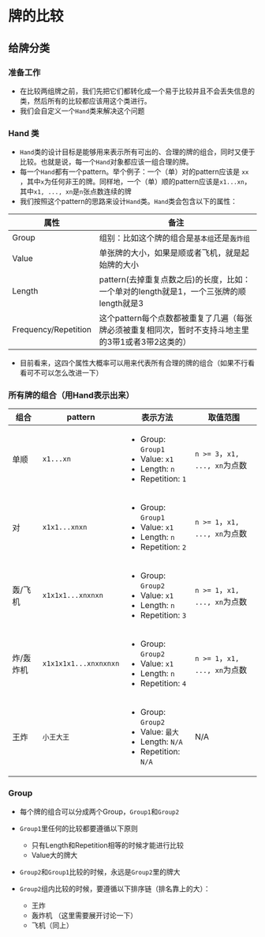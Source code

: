 # 牌的比较

## 给牌分类

### 准备工作
- 在比较两组牌之前，我们先把它们都转化成一个易于比较并且不会丢失信息的类，然后所有的比较都应该用这个类进行。
- 我们会自定义一个`Hand`类来解决这个问题

### Hand 类
- `Hand`类的设计目标是能够用来表示所有可出的、合理的牌的组合，同时又便于比较。也就是说，每一个`Hand`对象都应该一组合理的牌。
- 每一个`Hand`都有一个pattern。举个例子：一个（单）对的pattern应该是 `xx` ，其中`x`为任何非王的牌。同样地，一个（单）顺的pattern应该是`x1...xn`，其中`x1, ..., xn`是`n`张点数连续的牌
- 我们按照这个pattern的思路来设计`Hand`类。`Hand`类会包含以下的属性：

|属性|备注|
|---|---|
|Group|组别：比如这个牌的组合是`基本组`还是`轰炸组`|
|Value|单张牌的大小，如果是顺或者飞机，就是起始牌的大小|
|Length|pattern(去掉重复点数之后)的长度，比如：一个单对的length就是1，一个三张牌的顺length就是3|
|Frequency/Repetition|这个pattern每个点数都被重复了几遍（每张牌必须被重复相同次，暂时不支持斗地主里的3带1或者3带2这类的）|

- 目前看来，这四个属性大概率可以用来代表所有合理的牌的组合（如果不行看看可不可以怎么改进一下）


### 所有牌的组合（用Hand表示出来）
|组合|pattern|表示方法|取值范围|
|---|---|---|---|
|单顺|`x1...xn`| <ul><li>Group: `Group1`</li><li>Value: `x1`</li><li>Length: `n`</li><li>Repetition: `1`</li></ul> |`n >= 3`，`x1, ..., xn`为点数|
|对|`x1x1...xnxn`| <ul><li>Group: `Group1`</li><li>Value: `x1`</li><li>Length: `n`</li><li>Repetition: `2`</li></ul> |`n >= 1`，`x1, ..., xn`为点数|
|轰/飞机|`x1x1x1...xnxnxn`| <ul><li>Group: `Group2`</li><li>Value: `x1`</li><li>Length: `n`</li><li>Repetition: `3`</li></ul> |`n >= 1`，`x1, ..., xn`为点数|
|炸/轰炸机|`x1x1x1x1...xnxnxnxn`| <ul><li>Group: `Group2`</li><li>Value: `x1`</li><li>Length: `n`</li><li>Repetition: `4`</li></ul> |`n >= 1`，`x1, ..., xn`为点数|
|王炸|`小王大王`| <ul><li>Group: `Group2`</li><li>Value: `最大`</li><li>Length: `N/A`</li><li>Repetition: `N/A`</li></ul> |N/A|

### Group
- 每个牌的组合可以分成两个Group，`Group1`和`Group2`
- `Group1`里任何的比较都要遵循以下原则
    - 只有Length和Repetition相等的时候才能进行比较
    - Value大的牌大

- `Group2`和`Group1`比较的时候，永远是`Group2`里的牌大
- `Group2`组内比较的时候，要遵循以下排序链（排名靠上的大）：
  - 王炸
  - 轰炸机 （这里需要展开讨论一下）
  - 飞机（同上）